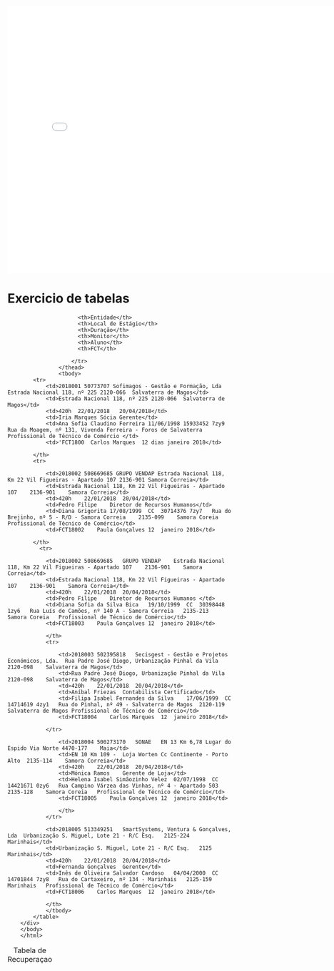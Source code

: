<!DOCTYPE html>
<html lang="pt">
<head>
    <meta charset="UTF-8">
    <meta name="viewport" content="width=device-width, initial-scale=1.0">
    <title>Tabela Responsiva</title>
    <style>
        table {
            width: 100%;
            border-collapse: collapse;
        }
        th, td {
            border: 1px solid #008cff;
            text-align: left;
            padding: 8px;
        }
        tr:nth-child(even) {
            background-color: #0066ff;
        }
        @media only screen and (max-width: 600px) {
            table, th, td {
                width: 100%;
                display: block;
            }
        }
    </style>
</head>

<body>
    <iframe src="file:///C:/Users/aea/Downloads/tbr/index.html" width="800" height="600" frameborder="0" allowfullscreen></iframe>
    <h1>Exercicio de tabelas</h1>
    <div id="conteiner">
    <table>
        <caption>
            Tabela de Recuperaçao
        </caption>
                <thead>
                    <tr>
             
                          <th>Entidade</th>
                          <th>Local de Estágio</th>
                          <th>Duração</th>
                          <th>Monitor</th>
                          <th>Aluno</th>
                          <th>FCT</th>
                          
                        </tr>
                    </thead>
                    <tbody>
            <tr>
                <td>2018001 50773707 Sofimagos - Gestão e Formação, Lda Estrada Nacional 118, nº 225 2120-066  Salvaterra de Magos</td>
                <td>Estrada Nacional 118, nº 225 2120-066  Salvaterra de Magos</td>
                <td>420h  22/01/2018   20/04/2018</td>
                <td>Iria Marques Sócia Gerente</td>
                <td>Ana Sofia Claudino Ferreira 11/06/1998 15933452 7zy9  Rua da Moagem, nº 131, Vivenda Ferreira - Foros de Salvaterra  Profissional de Técnico de Comércio </td>
                <td>'FCT1800  Carlos Marques  12 dias janeiro 2018</td>
                
            </th>
            <tr>
                
                <td>2018002 508669685 GRUPO VENDAP Estrada Nacional 118, Km 22 Vil Figueiras - Apartado 107 2136-901 Samora Correia</td>
                <td>Estrada Nacional 118, Km 22 Vil Figueiras - Apartado 107	2136-901	Samora Correia</td>
                <td>420h	22/01/2018	20/04/2018</td>
                <td>Pedro Filipe	Diretor de Recursos Humanos</td>
                <td>Diana Grigorita	17/08/1999	CC	30714376 7zy7	Rua do Brejinho, nº 5 - R/D - Samora Correia	2135-099	Samora Coreia	Profissional de Técnico de Comércio</td>
                <td>FCT18002	Paula Gonçalves	12	janeiro	2018</td>
               
            </th>
              <tr>
                
                <td>2018002	508669685	GRUPO VENDAP	Estrada Nacional 118, Km 22 Vil Figueiras - Apartado 107	2136-901	Samora Correia</td>
                <td>Estrada Nacional 118, Km 22 Vil Figueiras - Apartado 107	2136-901	Samora Correia</td>
                <td>420h	22/01/2018	20/04/2018</td>
                <td>Pedro Filipe	Diretor de Recursos Humanos	</td>
                <td>Diana Sofia da Silva Bica	19/10/1999	CC	30398448 1zy6	Rua Luís de Camões, nº 140 A - Samora Correia	2135-213	Samora Coreia	Profissional de Técnico de Comércio</td>
                <td>FCT18003	Paula Gonçalves	12	janeiro	2018</td>
            
                </th>
                <tr>
                    
                    <td>2018003	502395818	Secisgest - Gestão e Projetos Económicos, Lda.	Rua Padre José Diogo, Urbanização Pinhal da Vila	2120-098	Salvaterra de Magos</td>
                    <td>Rua Padre José Diogo, Urbanização Pinhal da Vila	2120-098	Salvaterra de Magos</td>
                    <td>420h	22/01/2018	20/04/2018</td>
                    <td>Aníbal Friezas	Contabilista Certificado</td>
                    <td>Filipa Isabel Fernandes da Silva	17/06/1999	CC	14714619 4zy1	Rua do Pinhal, nº 49 - Salvaterra de Magos	2120-119	Salvaterra de Magos	Profissional de Técnico de Comércio</td>
                    <td>FCT18004	Carlos Marques	12	janeiro	2018</td>
                    
                </tr>
                    
                    <td>2018004	500273170	SONAE 	EN 13 Km 6,78 Lugar do Espido Via Norte	4470-177	Maia</td>
                    <td>EN 10 Km 109 -  Loja Worten Cc Continente - Porto Alto	2135-114	Samora Correia</td>
                    <td>420h	22/01/2018	20/04/2018</td>
                    <td>Mónica Ramos	Gerente de Loja</td>
                    <td>Helena Isabel Simãozinho Velez	02/07/1998	CC	14421671 0zy6	Rua Campino Várzea das Vinhas, nº 4 - Apartado 503	2135-128	Samora Coreia	Profissional de Técnico de Comércio</td>
                    <td>FCT18005	Paula Gonçalves	12	janeiro	2018</td>
                    
                    </th>
                </tr>
                    
                <td>2018005	513349251	SmartSystems, Ventura & Gonçalves, Lda	Urbanização S. Miguel, Lote 21 - R/C Esq.	2125-224	Marinhais</td>
                <td>Urbanização S. Miguel, Lote 21 - R/C Esq.	2125	Marinhais</td>
                <td>420h	22/01/2018	20/04/2018</td>
                <td>Fernanda Gonçalves	Gerente</td>
                <td>Inês de Oliveira Salvador Cardoso	04/04/2000	CC	14701844 7zy8	Rua do Cartaxeiro, nº 134 - Marinhais	2125-159	Marinhais	Profissional de Técnico de Comércio</td>
                <td>FCT18006	Carlos Marques	12	janeiro	2018</td>
                
                </th>
                </tbody>
            </table>
        </div>    
        </body>
        </html>
